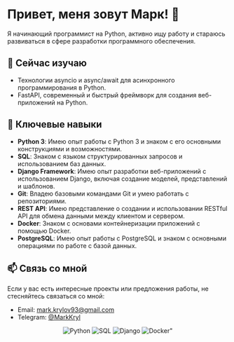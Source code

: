# Привет, меня зовут Марк! 👋

Я начинающий программист на Python, активно ищу работу и стараюсь развиваться в сфере разработки программного обеспечения.

## 🌱 Сейчас изучаю

- Технологии asyncio и async/await для асинхронного программирования в Python.
- FastAPI, современный и быстрый фреймворк для создания веб-приложений на Python.

## 🔧 Ключевые навыки

- **Python 3**: Имею опыт работы с Python 3 и знаком с его основными конструкциями и возможностями.
- **SQL**: Знаком с языком структурированных запросов и использованием баз данных.
- **Django Framework**: Имею опыт разработки веб-приложений с использованием Django, включая создание моделей, представлений и шаблонов.
- **Git**: Владею базовыми командами Git и умею работать с репозиториями.
- **REST API**: Имею представление о создании и использовании RESTful API для обмена данными между клиентом и сервером.
- **Docker**: Знаком с основами контейнеризации приложений с помощью Docker.
- **PostgreSQL**: Имею опыт работы с PostgreSQL и знаком с основными операциями по работе с базой данных.

## 📫 Связь со мной

Если у вас есть интересные проекты или предложения работы, не стесняйтесь связаться со мной:

- Email: [mark.krylov93@gmail.com](mailto:mark.krylov93@gmail.com)
- Telegram: [@MarkKryl](https://t.me/MarkKryl)

<p align="center">
  <img src="https://img.shields.io/badge/Python-3776AB?style=for-the-badge&logo=python&logoColor=white" alt="Python">
  <img src="https://img.shields.io/badge/SQL-4479A1?style=for-the-badge&logo=postgresql&logoColor=white" alt="SQL">
  <img src="https://img.shields.io/badge/Django-092E20?style=for-the-badge&logo=django&logoColor=white" alt="Django">
  <img src="https://img.shields.io/badge/Docker-2496ED?style=for-the-badge&logo=docker&logoColor=white" alt = Docker">
</p>
